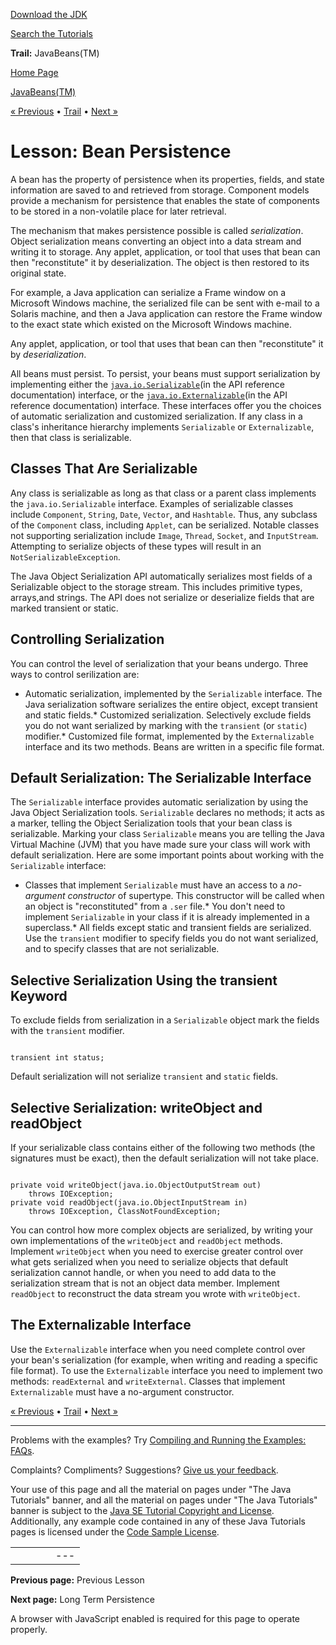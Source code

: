 [Download
the JDK](http://java.sun.com/javase/6/download.jsp)
  
[Search the
Tutorials](../../search.html)

**Trail:** JavaBeans(TM)

[Home Page](../../index.html)
>
[JavaBeans(TM)](../index.html)

[« Previous](../events/index.html) • [Trail](../TOC.html) • [Next »](../longpersistence/index.html)

# Lesson: Bean Persistence

A bean has the property of persistence when its properties, fields, and
state information are saved to and retrieved from storage. Component models
provide a mechanism for persistence that enables the state of components to be
stored in a non-volatile place for later retrieval.

The mechanism that makes persistence possible is called *serialization*. Object serialization means converting an object into a data stream and writing
it to storage. Any applet, application, or tool that uses that bean can then
"reconstitute" it by deserialization. The object is then restored to its
original state.

For example, a Java application can serialize a Frame window on a Microsoft
Windows machine, the serialized file can be sent with e-mail to a Solaris
machine, and then a Java application can restore the Frame window to the exact
state which existed on the Microsoft Windows machine.

Any applet, application, or tool that uses that bean can then "reconstitute" it by
*deserialization*.

All beans must persist. To persist, your beans must
support serialization by implementing either the
[`java.io.Serializable`](http://download.oracle.com/javase/7/docs/api/java/io/Serializable.html)(in the API reference documentation) interface, or the
[`java.io.Externalizable`](http://download.oracle.com/javase/7/docs/api/java/io/Externalizable.html)(in the API reference documentation) interface. These interfaces offer you the choices of automatic
serialization and customized serialization. If any class in a class's
inheritance hierarchy implements `Serializable` or `Externalizable`,
then that class is serializable.

## Classes That Are Serializable

Any class is serializable as long as that class or a parent class
implements the `java.io.Serializable` interface. Examples of serializable classes
include `Component`, `String`, `Date`, `Vector`,
and `Hashtable`. Thus, any
subclass of the `Component` class, including `Applet`, can be serialized.
Notable classes not supporting serialization include `Image`, `Thread`,
`Socket`, and `InputStream`. Attempting to serialize objects of these
types will result in an `NotSerializableException`.

The Java Object Serialization API automatically serializes most fields of a
Serializable object to the storage stream. This includes primitive types,
arrays,and strings. The API does not serialize or deserialize fields
that are marked transient or static.

## Controlling Serialization

You can control the level of serialization that your
beans undergo. Three ways to control serilization are:

* Automatic serialization, implemented by the `Serializable` interface.
  The Java serialization software serializes the entire object, except transient and
  static fields.* Customized serialization. Selectively exclude fields you do not want
    serialized by marking with the `transient` (or `static`) modifier.* Customized file format, implemented by the `Externalizable` interface and
      its two methods. Beans are written in a specific file format.

## Default Serialization: The Serializable Interface

The `Serializable` interface provides automatic
serialization by using the Java Object Serialization tools.
`Serializable` declares no methods; it acts as a marker,
telling the Object Serialization tools that your bean class is serializable.
Marking your class `Serializable` means you
are telling the Java Virtual Machine (JVM) that you have made sure your class
will work with default serialization. Here are some
important points about working with the `Serializable`
interface:

* Classes that implement `Serializable` must have
  an access to a *no-argument constructor* of supertype. This constructor will
  be called when an object is "reconstituted" from a
  `.ser` file.* You don't need to implement `Serializable` in
    your class if it is already implemented in a superclass.* All fields except static and transient fields are serialized. Use
      the `transient` modifier to specify fields you do not
      want serialized, and to specify classes that are not serializable.

## Selective Serialization Using the transient Keyword

To exclude fields from serialization in a `Serializable` object
mark the fields
with the `transient` modifier.

```

transient int status;

```

Default serialization will not serialize `transient` and
`static` fields.

## Selective Serialization: writeObject and readObject

If your serializable class contains either of the
following two methods (the signatures must be exact), then
the default serialization will not take place.

```

private void writeObject(java.io.ObjectOutputStream out)
    throws IOException;
private void readObject(java.io.ObjectInputStream in)
    throws IOException, ClassNotFoundException;

```

You can control how more complex objects are serialized,
by writing your own implementations of the
`writeObject` and `readObject`
methods.
Implement `writeObject` when you need to exercise greater control over what gets serialized when you
need to serialize objects that default serialization cannot handle, or when you
need to add data to the serialization stream that is not an object data member.
Implement `readObject` to reconstruct the
data stream you wrote with `writeObject`.

## The Externalizable Interface

Use the `Externalizable` interface
when you need complete control over your bean's serialization
(for example, when writing and reading a specific file format).
To use the `Externalizable` interface you need to implement
two methods: `readExternal` and
`writeExternal`. Classes that
implement `Externalizable` must have a no-argument constructor.

[« Previous](../events/index.html)
•
[Trail](../TOC.html)
•
[Next »](../longpersistence/index.html)

---

Problems with the examples? Try [Compiling and Running
the Examples: FAQs](../../information/run-examples.html).
  
Complaints? Compliments? Suggestions? [Give
us your feedback](http://download.oracle.com/javase/feedback.html).

Your use of this page and all the material on pages under "The Java Tutorials" banner,
and all the material on pages under "The Java Tutorials" banner is subject to the [Java SE Tutorial Copyright
and License](../../information/license.html).
Additionally, any example code contained in any of these Java
Tutorials pages is licensed under the
[Code
Sample License](http://developers.sun.com/license/berkeley_license.html).

|  |  |  |  |  |
| --- | --- | --- | --- | --- |
| |  |  | | --- | --- | | duke image | Oracle logo | | [About Oracle](http://www.oracle.com/us/corporate/index.html) | [Oracle Technology Network](http://www.oracle.com/technology/index.html) | [Terms of Service](https://www.samplecode.oracle.com/servlets/CompulsoryClickThrough?type=TermsOfService) | Copyright © 1995, 2011 Oracle and/or its affiliates. All rights reserved. |

**Previous page:** Previous Lesson
  
**Next page:** Long Term Persistence




A browser with JavaScript enabled is required for this page to operate properly.